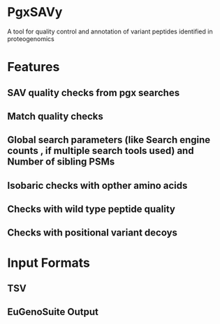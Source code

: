 # PgxSAVy
A tool for quality control and annotation of variant peptides identified in proteogenomics

# Features
## SAV quality checks from pgx searches
## Match quality checks
## Global search parameters (like Search engine counts , if multiple search tools used) and Number of sibling PSMs
## Isobaric checks with opther amino acids
## Checks with wild type peptide quality
## Checks with positional variant decoys
##

# Input Formats
## TSV
## EuGenoSuite Output



